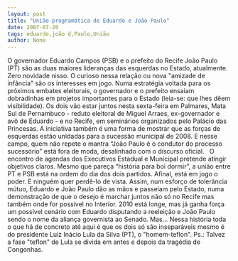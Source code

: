 ```yaml
---
layout: post
title: "União programática de Eduardo e João Paulo"
date: 2007-07-20
tags: eduardo,joão d,Paulo,União
author: None
---
```

O governador Eduardo Campos (PSB) e o prefeito do Recife Jo&atilde;o Paulo (PT) s&atilde;o as duas maiores lideran&ccedil;as das esquerdas no Estado, atualmente. Zero novidade nisso. O curioso nessa rela&ccedil;&atilde;o ou nova &quot;amizade de inf&acirc;ncia&quot; s&atilde;o&nbsp;os interesses em jogo.
Numa estrat&eacute;gia voltada para os pr&oacute;ximos embates eleitorais, o governador e o prefeito ensaiam dobradinhas em projetos importantes para o Estado (leia-se: que lhes d&ecirc;em visibilidade).
Os dois v&atilde;o estar juntos nesta sexta-feira em Palmares, Mata Sul de Pernambuco - reduto eleitoral de Miguel Arraes, ex-governador e av&ocirc; de Eduardo - e no Recife, em semin&aacute;rios organizados pelo Pal&aacute;cio das Princesas.
A iniciativa tamb&eacute;m &eacute; uma forma de mostrar que as for&ccedil;as de esquerdas est&atilde;o unidadas para a sucess&atilde;o municipal de 2008. E nesse campo, quem n&atilde;o repete o mantra &ldquo;Jo&atilde;o Paulo &eacute; o condutor do processo sucess&oacute;rio&rdquo; est&aacute; fora de moda, desalinhado com o discurso oficial.&nbsp;&nbsp;
O encontro de agendas dos Executivos Estadual e Municipal pretende atingir objetivos claros. Mesmo que pare&ccedil;a &ldquo;hist&oacute;ria para boi dormir&rdquo;, a uni&atilde;o entre PT e PSB est&aacute; na ordem do dia dos dois partidos. Afinal, est&aacute; em jogo o poder. E ningu&eacute;m quer perd&ecirc;-lo de vista. 
Assim, num esfor&ccedil;o de toler&acirc;ncia m&uacute;tuo, Eduardo e Jo&atilde;o Paulo d&atilde;o as m&atilde;os e passeiam pelo Estado, numa demonstra&ccedil;&atilde;o de que o desejo &eacute; marchar juntos n&atilde;o s&oacute; no Recife mas tamb&eacute;m onde for poss&iacute;vel no Interior. 
2010 est&aacute; longe, mas j&aacute; ganha for&ccedil;a um poss&iacute;vel cen&aacute;rio com Eduardo disputando a reelei&ccedil;&atilde;o e Jo&atilde;o Paulo sendo o nome da alian&ccedil;a governista ao Senado.
Mas... Nessa hist&oacute;ria toda o que h&aacute; de concreto at&eacute; aqui &eacute; que os dois s&oacute; s&atilde;o insepar&aacute;veis mesmo &eacute; do presidente Luiz In&aacute;cio Lula da Silva (PT), o &quot;homem-teflon&quot;.
Ps.: Talvez a&nbsp;fase &quot;teflon&quot; de Lula se divida em antes e depois da trag&eacute;dia de Congonhas. 